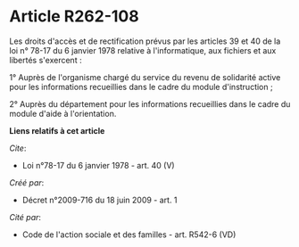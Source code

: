 # Article R262-108

Les droits d'accès et de rectification prévus par les articles 39 et 40 de la loi n° 78-17 du 6 janvier 1978 relative à
l'informatique, aux fichiers et aux libertés s'exercent : 

1° Auprès de l'organisme chargé du service du revenu de solidarité active pour les informations recueillies dans le cadre du
module d'instruction ; 

2° Auprès du département pour les informations recueillies dans le cadre du module d'aide à l'orientation.

**Liens relatifs à cet article**

_Cite_:

  - Loi n°78-17 du 6 janvier 1978 - art. 40 (V)

_Créé par_:

  - Décret n°2009-716 du 18 juin 2009 - art. 1

_Cité par_:

  - Code de l'action sociale et des familles - art. R542-6 (VD)
